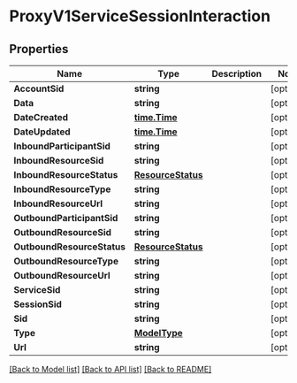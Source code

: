 # ProxyV1ServiceSessionInteraction

## Properties

Name | Type | Description | Notes
------------ | ------------- | ------------- | -------------
**AccountSid** | **string** |  | [optional] 
**Data** | **string** |  | [optional] 
**DateCreated** | [**time.Time**](time.Time.md) |  | [optional] 
**DateUpdated** | [**time.Time**](time.Time.md) |  | [optional] 
**InboundParticipantSid** | **string** |  | [optional] 
**InboundResourceSid** | **string** |  | [optional] 
**InboundResourceStatus** | [**ResourceStatus**](resource_status.md) |  | [optional] 
**InboundResourceType** | **string** |  | [optional] 
**InboundResourceUrl** | **string** |  | [optional] 
**OutboundParticipantSid** | **string** |  | [optional] 
**OutboundResourceSid** | **string** |  | [optional] 
**OutboundResourceStatus** | [**ResourceStatus**](resource_status.md) |  | [optional] 
**OutboundResourceType** | **string** |  | [optional] 
**OutboundResourceUrl** | **string** |  | [optional] 
**ServiceSid** | **string** |  | [optional] 
**SessionSid** | **string** |  | [optional] 
**Sid** | **string** |  | [optional] 
**Type** | [**ModelType**](type.md) |  | [optional] 
**Url** | **string** |  | [optional] 

[[Back to Model list]](../README.md#documentation-for-models) [[Back to API list]](../README.md#documentation-for-api-endpoints) [[Back to README]](../README.md)


